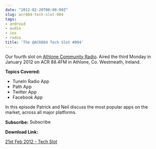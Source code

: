```yaml
---
date: "2012-02-20T00:00:00Z"
slug: acr884-tech-slot-004
tags:
- android
- audio
- ios
- radio
title: 'The @ACR884 Tech Slot #004'
---
```


Our fourth slot on <a title="Athlone Community Radio" href="http://athlonecommunityradio.ie/" target="_blank">Athlone Community Radio</a>. Aired the third Monday in January 2012 on ACR 88.4FM in Athlone, Co. Westmeath, Ireland.

<strong>Topics Covered:</strong>
<ul>
	<li>TuneIn Radio App</li>
	<li>Path App</li>
	<li>Twitter App</li>
	<li>Facebook App</li>
</ul>
In this episode Patrick and Neil discuss the most popular apps on the market, across all major platforms.

<strong>Subscribe:</strong>
<a href="http://itunes.apple.com/ie/podcast//id494862406" target="_blank"><img title="iTunes Podcast Button" src="http://dueyfinster.files.wordpress.com/2012/01/itunes_podcast.gif?w=80&amp;h=15" alt="Subscribe to ACR884 Tech Slot in iTunes!" width="80" height="15" /></a>  <a href="http://feeds.feedburner.com/acr884tech" target="_blank"><img src="http://dueyfinster.files.wordpress.com/2012/01/podcast_rss_button.gif?w=627" alt="" /></a>


<strong></strong><strong>Download Link: </strong>

<a href="http://neil.grogan.ie/2012/02/20/acr884-tech-slot-004/21st-feb-2012-tech-slot/" rel="attachment wp-att-2174">21st Feb 2012 - Tech Slot</a>